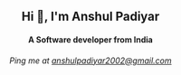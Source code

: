 <h2 align="center">Hi 👋, I'm Anshul Padiyar</h2>
<h4 align="center">A Software developer from India</h4>
<h6 align="center">Ping me at <a href="mailto:anshulpadiyar2002@gmail.com"/>anshulpadiyar2002@gmail.com</a></h6>

<br/>
<br/>

<!--
<div align="center">
  <img src="https://streak-stats.demolab.com?user=Anshul-Padiyar&locale=en&mode=daily&theme=dracula&hide_border=false&border_radius=5&order=3" height="150" alt="streak graph"  />
</div>

<div align="center">
  <a href="https://www.linkedin.com/in/anshulpadiyar" target="_blank">
    <img src="https://img.shields.io/static/v1?message=LinkedIn&logo=linkedin&label=&color=0a66c2&logoColor=white&labelColor=#0a66c2&style=for-the-badge" height="18" alt="linkedin logo"/>
  </a>
  <a href="https://www.instagram.com/anshul_padiyar/" target="_blank">
    <img src="https://img.shields.io/static/v1?message=Instagram&logo=instagram&label=&color=E4405F&logoColor=white&labelColor=%20#405DE6&style=for-the-badge" height="18" alt="instagram logo"/>
  </a>
  <img src="https://img.shields.io/static/v1?message=Twitter&logo=twitter&label=&color=1DA1F2&logoColor=white&labelColor=&style=for-the-badge" height="18" alt="twitter logo"/>
</div>
-->
